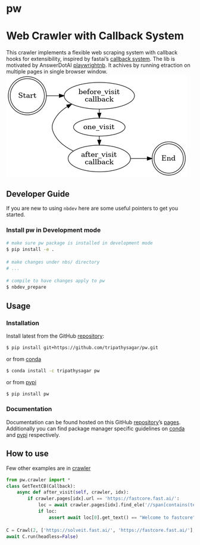 # pw


<!-- WARNING: THIS FILE WAS AUTOGENERATED! DO NOT EDIT! -->

# Web Crawler with Callback System

This crawler implements a flexible web scraping system with callback
hooks for extensibility, inspired by fastai’s [callback
system](https://docs.fast.ai/callback.core.html). The lib is motivated
by AnswerDotAI
[playwrightnb](https://github.com/AnswerDotAI/playwrightnb/blob/main/00_core.ipynb).
It achives by running etraction on multiple pages in single browser
window.<br> ![image](flow.png)

## Developer Guide

If you are new to using `nbdev` here are some useful pointers to get you
started.

### Install pw in Development mode

``` sh
# make sure pw package is installed in development mode
$ pip install -e .

# make changes under nbs/ directory
# ...

# compile to have changes apply to pw
$ nbdev_prepare
```

## Usage

### Installation

Install latest from the GitHub
[repository](https://github.com/tripathysagar/pw):

``` sh
$ pip install git+https://github.com/tripathysagar/pw.git
```

or from [conda](https://anaconda.org/tripathysagar/pw)

``` sh
$ conda install -c tripathysagar pw
```

or from [pypi](https://pypi.org/project/pw/)

``` sh
$ pip install pw
```

### Documentation

Documentation can be found hosted on this GitHub
[repository](https://github.com/tripathysagar/pw)’s
[pages](https://tripathysagar.github.io/pw/). Additionally you can find
package manager specific guidelines on
[conda](https://anaconda.org/tripathysagar/pw) and
[pypi](https://pypi.org/project/pw/) respectively.

## How to use

Few other examples are in [crawler](crawler.html)

``` python
from pw.crawler import *
class GetTextCB(Callback):
    async def after_visit(self, crawler, idx):
        if crawler.pages[idx].url == 'https://fastcore.fast.ai/':
            loc = await crawler.pages[idx].find_ele('//span[contains(text(), "Welcome to fastcore")]')
            if loc:
                assert await loc[0].get_text() == "Welcome to fastcore"

C = Crawl(2, ['https://solveit.fast.ai/', 'https://fastcore.fast.ai/'], [GetTextCB()])
await C.run(headless=False)
```
